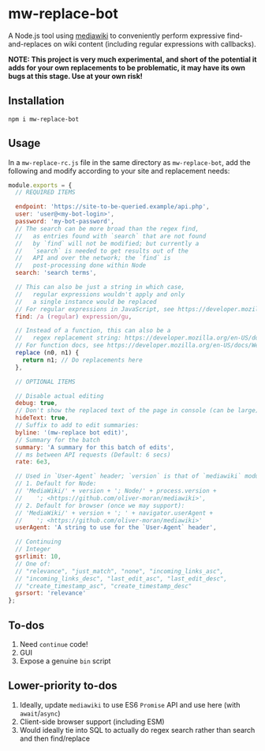 # mw-replace-bot

A Node.js tool using [mediawiki](https://github.com/oliver-moran/mediawiki)
to conveniently perform expressive find-and-replaces on wiki content
(including regular expressions with callbacks).

**NOTE: This project is very much experimental, and short of the
potential it adds for your own replacements to be problematic, it may
have its own bugs at this stage. Use at your own risk!**

## Installation

```
npm i mw-replace-bot
```

## Usage

In a `mw-replace-rc.js` file in the same directory as `mw-replace-bot`,
add the following and modify according to your site and
replacement needs:

```js
module.exports = {
  // REQUIRED ITEMS

  endpoint: 'https://site-to-be-queried.example/api.php',
  user: 'user@<my-bot-login>',
  password: 'my-bot-password',
  // The search can be more broad than the regex find,
  //   as entries found with `search` that are not found
  //   by `find` will not be modified; but currently a
  //   `search` is needed to get results out of the
  //   API and over the network; the `find` is
  //   post-processing done within Node
  search: 'search terms',

  // This can also be just a string in which case,
  //   regular expressions wouldn't apply and only
  //   a single instance would be replaced
  // For regular expressions in JavaScript, see https://developer.mozilla.org/en-US/docs/Web/JavaScript/Reference/Global_Objects/RegExp
  find: /a (regular) expression/gu,

  // Instead of a function, this can also be a
  //   regex replacement string: https://developer.mozilla.org/en-US/docs/Web/JavaScript/Reference/Global_Objects/String/replace#Specifying_a_string_as_a_parameter
  // For function docs, see https://developer.mozilla.org/en-US/docs/Web/JavaScript/Reference/Global_Objects/String/replace#Specifying_a_function_as_a_parameter
  replace (n0, n1) {
    return n1; // Do replacements here
  },

  // OPTIONAL ITEMS

  // Disable actual editing
  debug: true,
  // Don't show the replaced text of the page in console (can be large)
  hideText: true,
  // Suffix to add to edit summaries:
  byline: '(mw-replace bot edit)',
  // Summary for the batch
  summary: 'A summary for this batch of edits',
  // ms between API requests (Default: 6 secs)
  rate: 6e3,

  // Used in `User-Agent` header; `version` is that of `mediawiki` module
  // 1. Default for Node:
  // 'MediaWiki/' + version + '; Node/' + process.version +
  //    '; <https://github.com/oliver-moran/mediawiki>',
  // 2. Default for browser (once we may support):
  // 'MediaWiki/' + version + '; ' + navigator.userAgent +
  //    '; <https://github.com/oliver-moran/mediawiki>'
  userAgent: 'A string to use for the `User-Agent` header',

  // Continuing
  // Integer
  gsrlimit: 10,
  // One of:
  // "relevance", "just_match", "none", "incoming_links_asc",
  // "incoming_links_desc", "last_edit_asc", "last_edit_desc",
  // "create_timestamp_asc", "create_timestamp_desc"
  gsrsort: 'relevance'
};
```

## To-dos

1. Need `continue` code!
1. GUI
1. Expose a genuine `bin` script

## Lower-priority to-dos

1. Ideally, update `mediawiki` to use ES6 `Promise` API and use here (with
    `await`/`async`)
1. Client-side browser support (including ESM)
1. Would ideally tie into SQL to actually do regex search rather than search
    and then find/replace
